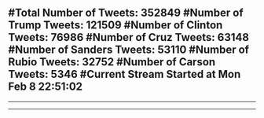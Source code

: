 #Total Number of Tweets: 352849 
#Number of Trump Tweets: 121509
#Number of Clinton Tweets: 76986
#Number of Cruz Tweets: 63148
#Number of Sanders Tweets: 53110
#Number of Rubio Tweets: 32752
#Number of Carson Tweets: 5346
#Current Stream Started at Mon Feb  8 22:51:02
---
---
---
